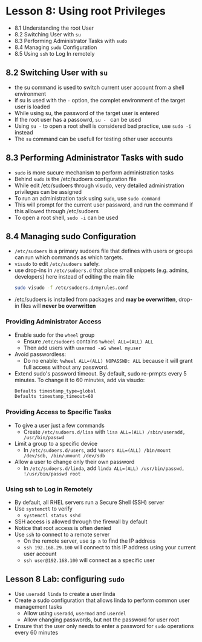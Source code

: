 # Lesson 8: Using root Privileges

- 8.1 Understanding the root User
- 8.2 Switching User with `su`
- 8.3 Performing Administrator Tasks with `sudo`
- 8.4 Managing `sudo` Configuration
- 8.5 Using `ssh` to Log In remotely

## 8.2 Switching User with `su`
- the su command is used to switch current user account from a shell environment
- if su is used with the `-` option, the complet environment of the target user is loaded
- While using su, the password of the target user is entered
- If the root user has a passowrd, `su - ` can be used
- Using `su -` to open a root shell is considered bad practice, use `sudo -i` instead
- The `su` command can be usefull for testing other user accounts

## 8.3 Performing Administrator Tasks with sudo
- `sudo` is more sucure mechanism to perform administration tasks
- Behind `sudo` is the /etc/sudoers configuration file
- While edit /etc/sudoers through visudo, very detailed administration privileges can be assigned
- To run an administration task using `sudo`, use `sudo command`
- This will prompt for the current user password, and run the command if this allowed through /etc/sudoers
- To open a root shell, `sudo -i` can be used

## 8.4 Managing sudo Configuration
- `/etc/sudoers` is a primary sudoers file that defines with users or groups can run which commands as which targets.
- `visudo` to edit `/etc/sudoers` safely.
- use drop-ins in `/etc/sudoers.d` that place small snippets (e.g. admins, developers) here instead of editing the main file
    ```bash
    sudo visudo -f /etc/sudoers.d/myrules.conf
    ```
- /etc/sudoers is installed from packages and **may be overwritten**, drop-in files will **never be overwritten**

### Providing Administrator Access
- Enable sudo for the `wheel` group
    - Ensure `/etc/sudoers` contains `%wheel ALL=(ALL) ALL`
    - Then add users with `usermod -aG wheel myuser`
- Avoid passwordless:
    - Do no enable: `%wheel ALL=(ALL) NOPASSWD: ALL` because it will grant full access without any password.
- Extend sudo's password timeout. By default, sudo re-prmpts every 5 minutes. To change it to 60 minutes, add via visudo:
    ```bash
    Defaults timestamp_type=global
    Defaults timestamp_timeout=60
    ```

### Providing Access to Specific Tasks
- To give a user just a few commands
    - Create `/etc/sudoers.d/lisa` with `lisa ALL=(ALL) /sbin/useradd, /usr/bin/passwd`
- Limit a group to a specific device
    - In `/etc/sudoers.d/users`, add `%users ALL=(ALL) /bin/mount /dev/sdb, /bin/umount /dev/sdb`
- Allow a user to change only their own password
    - In `/etc/sudoers.d/linda`, add `linda ALL=(ALL) /usr/bin/passwd, !/usr/bin/passwd root`

### Using ssh to Log in Remotely 

- By default, all RHEL servers run a Secure Shell (SSH) server
- Use `systemctl` to verify
    - `systemctl status sshd`
- SSH access is allowed through the firewall by default
- Notice that root access is often denied
- Use `ssh` to connect to a remote server
    - On the remote server, use `ip a` to find the IP address
    - `ssh 192.168.29.100` will connect to this IP address using your current user account
    - `ssh user@192.168.100` will connect as a specific user

## Lesson 8 Lab: configuring `sudo`
- Use `useradd linda` to create a user linda
- Create a sudo configuration that allows linda to perform common user management tasks
    - Allow using `useradd`, `usermod` and `userdel`
    - Allow changing passwords, but not the password for user root
- Ensure that the user only needs to enter a password for `sudo` operations every 60 minutes